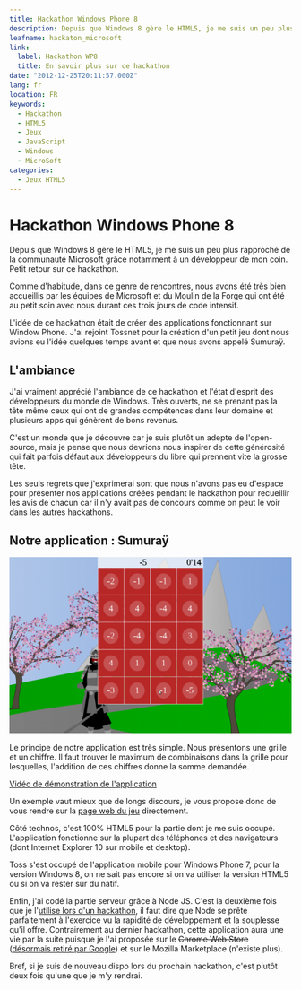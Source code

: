 ```yaml
---
title: Hackathon Windows Phone 8
description: Depuis que Windows 8 gère le HTML5, je me suis un peu plus rapproché de la communauté Microsoft grâce notamment à un développeur de mon coin. Petit retour sur ce hackathon.
leafname: hackaton_microsoft
link:
  label: Hackathon WP8
  title: En savoir plus sur ce hackathon
date: "2012-12-25T20:11:57.000Z"
lang: fr
location: FR
keywords:
  - Hackathon
  - HTML5
  - Jeux
  - JavaScript
  - Windows
  - MicroSoft
categories:
  - Jeux HTML5
---
```


# Hackathon Windows Phone 8

Depuis que Windows 8 gère le HTML5, je me suis un peu plus rapproché de la communauté Microsoft grâce notamment à un développeur de mon coin. Petit retour sur ce hackathon.

Comme d'habitude, dans ce genre de rencontres, nous avons été très bien accueillis par les équipes de Microsoft et du Moulin de la Forge qui ont été au petit soin avec nous durant ces trois jours de code intensif.

L'idée de ce hackathon était de créer des applications fonctionnant sur Window Phone. J'ai rejoint Tossnet pour la création d'un petit jeu dont nous avions eu l'idée quelques temps avant et que nous avons appelé Sumuraÿ.

## L'ambiance

J'ai vraiment apprécié l'ambiance de ce hackathon et l'état d'esprit des développeurs du monde de Windows. Très ouverts, ne se prenant pas la tête même ceux qui ont de grandes compétences dans leur domaine et plusieurs apps qui génèrent de bons revenus.

C'est un monde que je découvre car je suis plutôt un adepte de l'open-source, mais je pense que nous devrions nous inspirer de cette générosité qui fait parfois défaut aux développeurs du libre qui prennent vite la grosse tête.

Les seuls regrets que j'exprimerai sont que nous n'avons pas eu d'espace pour présenter nos applications créées pendant le hackathon pour recueillir les avis de chacun car il n'y avait pas de concours comme on peut le voir dans les autres hackathons.

## Notre application : Sumuraÿ

![Capture d'écran du jeu](/public/illustrations/screenshot-sumuray.png)

Le principe de notre application est très simple. Nous présentons une grille et un chiffre. Il faut trouver le maximum de combinaisons dans la grille pour lesquelles, l'addition de ces chiffres donne la somme demandée.

[Vidéo de démonstration de l'application](https://www.youtube.com/watch?v=_7VfYFjX9_Q "📺")

Un exemple vaut mieux que de longs discours, je vous propose donc de vous rendre sur la [page web du jeu](http://sumuray.insertafter.com/ "Jouer à Sumuraÿ") directement.

Côté technos, c'est 100% HTML5 pour la partie dont je me suis occupé. L'application fonctionne sur la plupart des téléphones et des navigateurs (dont Internet Explorer 10 sur mobile et desktop).

Toss s'est occupé de l'application mobile pour Windows Phone 7, pour la version Windows 8, on ne sait pas encore si on va utiliser la version HTML5 ou si on va rester sur du natif.

Enfin, j'ai codé la partie serveur grâce à Node JS. C'est la deuxième fois que je l'[utilise lors d'un hackathon](./orange_hackaton "Voir l'article sur le hackathon Orange"), il faut dire que Node se prête parfaitement à l'exercice vu la rapidité de développement et la souplesse qu'il offre. Contrairement au dernier hackathon, cette application aura une vie par la suite puisque je l'ai proposée sur le ~~Chrome Web Store~~ ([désormais retiré par Google](https://twitter.com/nfroidure/status/571987728352612352 "Voir pourquoi")) et sur le Mozilla Marketplace (n'existe plus).

Bref, si je suis de nouveau dispo lors du prochain hackathon, c'est plutôt deux fois qu'une que je m'y rendrai.
